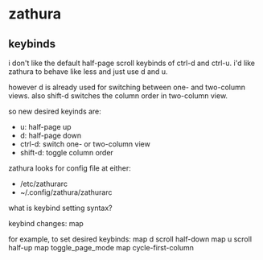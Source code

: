 # zathura

## keybinds

i don't like the default half-page scroll keybinds of ctrl-d and ctrl-u. i'd like zathura to behave like less and just use d and u.

however d is already used for switching between one- and two-column views. also shift-d switches the column order in two-column view.

so new desired keyinds are:
- u: half-page up
- d: half-page down
- ctrl-d: switch one- or two-column view
- shift-d: toggle column order

zathura looks for config file at either:
- /etc/zathurarc
- ~/.config/zathura/zathurarc

what is keybind setting syntax?

keybind changes:
map <key> <function> <optional arg>

for example, to set desired keybinds:
map d scroll half-down
map u scroll half-up
map <C-d> toggle_page_mode
map <S-d> cycle-first-column
